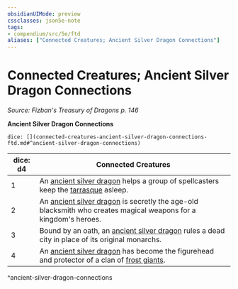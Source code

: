 ```yaml
---
obsidianUIMode: preview
cssclasses: json5e-note
tags:
- compendium/src/5e/ftd
aliases: ["Connected Creatures; Ancient Silver Dragon Connections"]
---
```

# Connected Creatures; Ancient Silver Dragon Connections
*Source: Fizban's Treasury of Dragons p. 146* 

**Ancient Silver Dragon Connections**

`dice: [](connected-creatures-ancient-silver-dragon-connections-ftd.md#^ancient-silver-dragon-connections)`

| dice: d4 | Connected Creatures |
|----------|---------------------|
| 1 | An [ancient silver dragon](5E2014官方资源/bestiary/dragon/ancient-silver-dragon.md) helps a group of spellcasters keep the [tarrasque](5E2014官方资源/bestiary/monstrosity/tarrasque.md) asleep. |
| 2 | An [ancient silver dragon](5E2014官方资源/bestiary/dragon/ancient-silver-dragon.md) is secretly the age-old blacksmith who creates magical weapons for a kingdom's heroes. |
| 3 | Bound by an oath, an [ancient silver dragon](5E2014官方资源/bestiary/dragon/ancient-silver-dragon.md) rules a dead city in place of its original monarchs. |
| 4 | An [ancient silver dragon](5E2014官方资源/bestiary/dragon/ancient-silver-dragon.md) has become the figurehead and protector of a clan of [frost giants](5E2014官方资源/bestiary/giant/frost-giant.md). |
^ancient-silver-dragon-connections